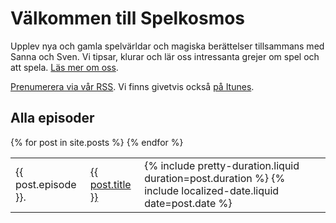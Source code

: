 ---
---

# Välkommen till Spelkosmos

Upplev nya och gamla spelvärldar och magiska berättelser tillsammans med Sanna och Sven. Vi tipsar, klurar och lär oss intressanta grejer om spel och att spela. [Läs mer om oss][1].

[Prenumerera via vår RSS][2]. Vi finns givetvis också [på Itunes][3].

## Alla episoder

<table>
	{% for post in site.posts %}
	<tr>
		<td>
			{{ post.episode }}.
		</td>
		<td>
      	<a href="{{ post.url }}">{{ post.title }}</a>
		</td>
		<td>
			{% include pretty-duration.liquid duration=post.duration %}
			<time>{% include localized-date.liquid date=post.date %}</time>
		</td>
	</tr>
	 {% endfor %}
</table>

[1]: /om-oss/
[2]: http://spelkosmos.se/itunes.rss
[3]: https://itunes.apple.com/se/podcast/spelkosmos/id1074034373
